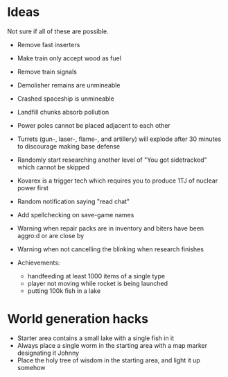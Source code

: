 # Ideas

Not sure if all of these are possible.

* Remove fast inserters
* Make train only accept wood as fuel
* Remove train signals


* Demolisher remains are unmineable
* Crashed spaceship is unmineable
* Landfill chunks absorb pollution
* Power poles cannot be placed adjacent to each other
* Turrets (gun-, laser-, flame-, and artillery) will explode after 30 minutes to discourage making base defense
* Randomly start researching another level of "You got sidetracked" which cannot be skipped
* Kovarex is a trigger tech which requires you to produce 1TJ of nuclear power first
* Random notification saying "read chat"
* Add spellchecking on save-game names
* Warning when repair packs are in inventory and biters have been aggro:d or are close by
* Warning when not cancelling the blinking when research finishes
* Achievements:
    * handfeeding at least 1000 items of a single type
    * player not moving while rocket is being launched
    * putting 100k fish in a lake

# World generation hacks

* Starter area contains a small lake with a single fish in it
* Always place a single worm in the starting area with a map marker designating it Johnny
* Place the holy tree of wisdom in the starting area, and light it up somehow